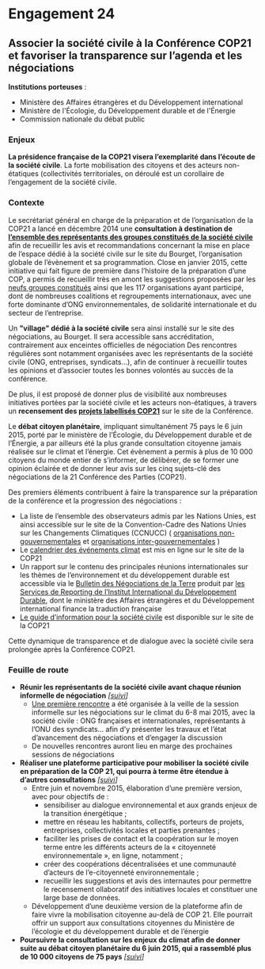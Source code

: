 # Engagement 24

## Associer la société civile à la Conférence COP21 et favoriser la transparence sur l’agenda et les négociations

**Institutions porteuses** :
- Ministère des Affaires étrangères et du Développement international
- Ministère de l'Écologie, du Développement durable et de l'Énergie
- Commission nationale du débat public

### Enjeux

**La présidence française de la COP21 visera l’exemplarité dans l’écoute de la société civile**. La forte mobilisation des citoyens et des acteurs non-étatiques (collectivités territoriales, on déroulé est un corollaire de l’engagement de la société civile.

### Contexte

Le secrétariat général en charge de la préparation et de l’organisation de la COP21 a lancé en décembre 2014 une **consultation à destination de [l’ensemble des représentants des groupes constitués de la société civile](http://www.cop21.gouv.fr/fr/societe-civile)** afin de recueillir les avis et recommandations concernant la mise en place de l’espace dédié à la société civile sur le site du Bourget, l’organisation globale de l’évènement et sa programmation. Close en janvier 2015, cette initiative qui fait figure de première dans l’histoire de la préparation d’une COP, a permis de recueillir très en amont les suggestions proposées par les [neufs groupes constitués](http://www.cop21.gouv.fr/fr/societe-civile) ainsi que les 117 organisations ayant participé, dont de nombreuses coalitions et regroupements internationaux, avec une forte dominante d’ONG environnementales, de solidarité internationale et du secteur de l’entreprise.

Un **"village" dédié à la société civile** sera ainsi installé sur le site des négociations, au Bourget. Il sera accessible sans accréditation, contrairement aux enceintes officielles de négociation Des rencontres régulières sont notamment organisées avec les représentants de la société civile (ONG, entreprises, syndicats…), afin de continuer à recueillir toutes les opinions et d’associer toutes les bonnes volontés au succès de la conférence.

De plus, il est proposé de donner plus de visibilité aux nombreuses initiatives portées par la société civile et les acteurs non-étatiques, à travers un **recensement des [projets labellisés COP21](http://www.cop21.gouv.fr/fr/societe-civile/labellisation-et-soutien-aux-projets)** sur le site de la Conférence.

Le **débat citoyen planétaire**, impliquant simultanément 75 pays le 6 juin 2015, porté par le ministère de l’Écologie, du Développement durable et de l’Énergie, a par ailleurs été la plus grande consultation citoyenne jamais réalisée sur le climat et l’énergie. Cet évènement a permis à plus de 10 000 citoyens du monde entier de s’informer, de délibérer, de se former une opinion éclairée et de donner leur avis sur les cinq sujets-clé des négociations de la 21 Conférence des Parties (COP21).

Des premiers éléments contribuent à faire la transparence sur la préparation de la conférence et la progression des négociations :

- La liste de l’ensemble des observateurs admis par les Nations Unies, est ainsi accessible sur le site de la Convention-Cadre des Nations Unies sur les Changements Climatiques (CCNUCC) ( [organisations non-gouvernementales](http://maindb.unfccc.int/public/ngo.pl?mode=wim&search=A) et [organisations inter-gouvernementales](http://maindb.unfccc.int/public/igo.pl?mode=wim) )
- Le [calendrier des événements climat](http://www.cop21.gouv.fr/fr/espace-medias/salle-de-presse/de-lima-paris-calendrier-des-evenements-climat) est mis en ligne sur le site de la COP21
- Un rapport sur le contenu des principales réunions internationales sur les thèmes de l’environnement et du développement durable est accessible via le [Bulletin des Négociations de la Terre](http://www.iisd.ca/climate/adp/adp2-8/) produit par [les Services de Reporting de l’Institut International du Développement Durable](http://www.iisd.ca/), dont le ministère des Affaires étrangères et du Développement international finance la traduction française
- [Le guide d’information pour la société civile](http://www.developpement-durable.gouv.fr/IMG/pdf/Guide_d_informations_societe_civile_COP21v8_cle81c47e.pdf) est disponible sur le site de la COP21

Cette dynamique de transparence et de dialogue avec la société civile sera prolongée après la Conférence COP21.

### Feuille de route

- **Réunir les représentants de la société civile avant chaque réunion informelle de négociation**
  _[[suivi](https://git.framasoft.org/etalab/suivi/issues/194)]_
    - [Une première rencontre](http://www.developpement-durable.gouv.fr/Au-Bourget-pour-les-lyceens-c-est.html?var_mode=calcul) a été organisée à la veille de la session informelle sur les négociations sur le climat du 6-8 mai 2015, avec la société civile : ONG françaises et internationales, représentants à l’ONU des syndicats… afin d’y présenter les travaux et l’état d’avancement des négociations et d’engager la discussion
    - De nouvelles rencontres auront lieu en marge des prochaines sessions de négociations
- **Réaliser une plateforme participative pour mobiliser la société civile en préparation de la COP 21, qui pourra à terme être étendue à d’autres consultations**
  _[[suivi](https://git.framasoft.org/etalab/suivi/issues/195)]_
    - Entre juin et novembre 2015, élaboration d’une première version, avec pour objectifs de :
        - sensibiliser au dialogue environnemental et aux grands enjeux de la transition énergétique ;
        - mettre en réseau les habitants, collectifs, porteurs de projets, entreprises, collectivités locales et parties prenantes ;
        - faciliter les prises de contact et la coopération sur le moyen terme entre les différents  acteurs  de  la  « citoyenneté  environnementale »,  en  ligne, notamment ;
        - créer des coopérations décentralisées et une communauté d’acteurs de l’e-citoyenneté environnementale ;
        - recueillir les suggestions et avis des internautes pour permettre le recensement ollaboratif des initiatives locales et constituer une large base de données.
    - Développement d’une deuxième version de la plateforme afin de faire vivre la mobilisation citoyenne au-delà de COP 21. Elle pourrait offrir un support aux consultations citoyennes du Ministère de l’écologie et du développement durable et de l’énergie
- **Poursuivre la consultation sur les enjeux du climat afin de donner suite au débat citoyen planétaire du 6 juin 2015, qui a rassemblé plus de 10 000 citoyens de 75 pays**
  _[[suivi](https://git.framasoft.org/etalab/suivi/issues/196)]_
